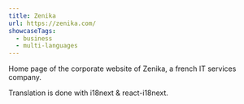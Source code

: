 ```yaml
---
title: Zenika
url: https://zenika.com/
showcaseTags:
  - business
  - multi-languages
---
```


Home page of the corporate website of Zenika, a french IT services company.

Translation is done with i18next & react-i18next.
